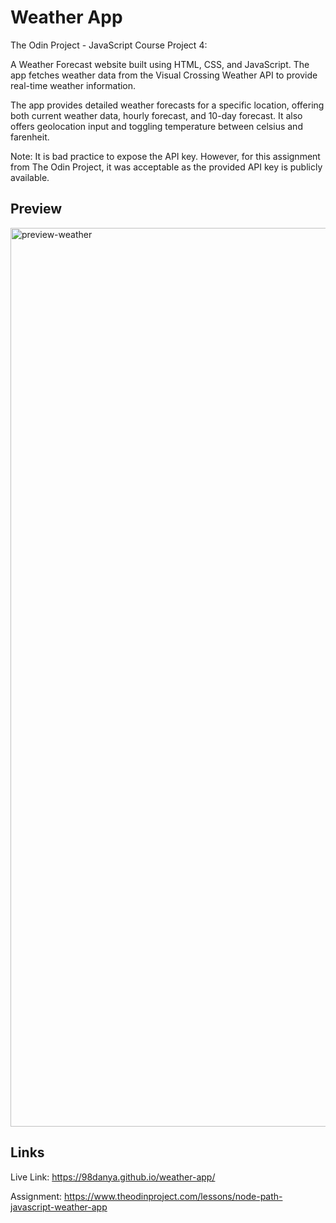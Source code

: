 # Weather App

The Odin Project - JavaScript Course Project 4:

A Weather Forecast website built using HTML, CSS, and JavaScript. The app fetches weather data from the Visual Crossing Weather API to provide real-time weather information.

The app provides detailed weather forecasts for a specific location, offering both current weather data, hourly forecast, and 10-day forecast. It also offers geolocation input and toggling temperature between celsius and farenheit.

Note: It is bad practice to expose the API key. However, for this assignment from The Odin Project, it was acceptable as the provided API key is publicly available.

## Preview

<img width="1438" alt="preview-weather" src="https://github.com/user-attachments/assets/8e62824d-8206-4f78-a3ca-319593dcd602" />

## Links

Live Link: https://98danya.github.io/weather-app/

Assignment: https://www.theodinproject.com/lessons/node-path-javascript-weather-app
